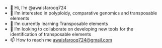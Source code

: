 - 👋 Hi, I’m @awaisfarooq724
- 👀 I’m interested in polyploidy, comparative genomics and transposable elements
- 🌱 I’m currently learning Transposable elements
- 💞️ I’m looking to collaborate on developing new tools for the identification of transposable elements
- 📫 How to reach me awaisfarooq724@gmail.com

<!---
awaisfarooq724/awaisfarooq724 is a ✨ special ✨ repository because its `README.md` (this file) appears on your GitHub profile.
You can click the Preview link to take a look at your changes.
--->
